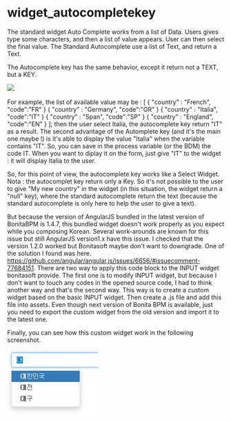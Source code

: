 # widget_autocompletekey
The standard widget Auto Complete works from a list of Data. Users gives type some characters, and then a list of value appears.
User can then select the final value.
  The Standard Autocomplete use a list of Text, and return a Text.
 
 The Autocomplete key has the same behavior, except it return not a TEXT, but a KEY.
 
 
 <img src="screenShot_autocomplete.jpg"/>
 
 For example, the list of available value may be :
 [  { "country" : "French", "code":"FR" }
	{ "country" : "Germany", "code":"GR" }
	{ "country" : "Italia", "code":"IT" }
	{ "country" : "Span", "code":"SP" }
	{ "country" : "England", "code":"EN" }
 ];
 then the user select Italia, the autocomplete key return "IT" as a result.
 The second advantage of the Automplete key (and it's the main one maybe !) is it's able to display the value "Italia" when the variable contains "IT". So, you can save in the process variable (or the BDM) the code IT. When you want to diplay it on the form, just give "IT" to the widget : it will display Italia to the user.
 
 So, for this point of view, the autocomplete key works like a Select Widget.
 Nota : the autocomplet key return only a Key. So it's not possible to the user to give "My new country" in the widget (in this situation, the widget return a "null" key), where the standard autocomplete return the text (because the standard autocomplete is only here to help the user to give a text).
 
 But because the version of AngularJS bundled in the latest version of BonitaBPM is 1.4.7, this bundled widget doesn't work properly as you expect while you composing Korean. Several work-arounds are known for this issue but still AngularJS version1.x have this issue. I checked that the version 1.2.0 worked but Bonitasoft maybe don't want to downgrade.
 One of the solution I found was here. https://github.com/angular/angular.js/issues/6656/#issuecomment-77684151. There are two way to apply this code block to the INPUT widget bonitasoft provide. The first one is to modify INPUT widget, but because I don't want to touch any codes in the opened source code, I had to think another way and that's the second way. This way is to create a custom widget based on the basic INPUT widget. Then create a .js file and add this file into assets. Even though next version of Bonita BPM is available, just you need to export the custom widget from the old version and import it to the latest one.

Finally, you can see how this custom widget work in the following screenshot.

<img src="screenShot_autocomplete2.jpg"/>
